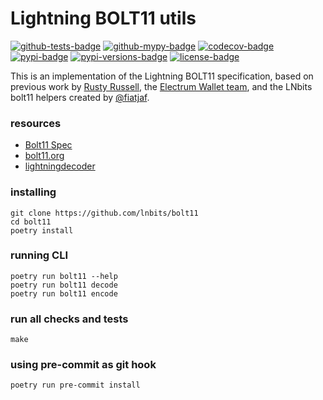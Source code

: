 Lightning BOLT11 utils
======================

[![github-tests-badge]][github-tests]
[![github-mypy-badge]][github-mypy]
[![codecov-badge]][codecov]
[![pypi-badge]][pypi]
[![pypi-versions-badge]][pypi]
[![license-badge]](LICENSE)


This is an implementation of the Lightning BOLT11 specification,
based on previous work by [Rusty Russell][rusty], the [Electrum Wallet team][electrum],
and the LNbits bolt11 helpers created by [@fiatjaf][fiatjaf].


[github-tests]: https://github.com/lnbits/bolt11/actions?query=workflow%3A%22tests%22
[github-tests-badge]: https://github.com/lnbits/bolt11/workflows/tests/badge.svg
[github-mypy]: https://github.com/lnbits/bolt11/actions?query=workflow%3A%22mypy%22
[github-mypy-badge]: https://github.com/lnbits/bolt11/workflows/mypy/badge.svg
[codecov]: https://codecov.io/gh/lnbits/bolt11
[codecov-badge]: https://codecov.io/gh/lnbits/bolt11/branch/master/graph/badge.svg
[pypi]: https://pypi.org/project/bolt11/
[pypi-badge]: https://badge.fury.io/py/bolt11.svg
[pypi-versions-badge]: https://img.shields.io/pypi/pyversions/bolt11.svg
[license-badge]: https://img.shields.io/badge/license-MIT-blue.svg

[electrum]: https://github.com/spesmilo/electrum
[fiatjaf]: https://github.com/fiatjaf
[rusty]: https://github.com/rustyrussell/lightning-payencode


### resources
* [Bolt11 Spec](https://github.com/lightning/bolts/blob/master/11-payment-encoding.md )
* [bolt11.org](https://www.bolt11.org/)
* [lightningdecoder](https://lightningdecoder.com/)


### installing
```console
git clone https://github.com/lnbits/bolt11
cd bolt11
poetry install
```

### running CLI
```console
poetry run bolt11 --help
poetry run bolt11 decode
poetry run bolt11 encode
```

### run all checks and tests
```console
make
```

### using pre-commit as git hook
```console
poetry run pre-commit install
```
